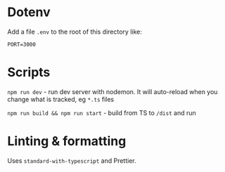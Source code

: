 # Dotenv

Add a file `.env` to the root of this directory like:

```
PORT=3000
```

# Scripts

`npm run dev` - run dev server with nodemon. It will auto-reload when you change what is tracked, eg `*.ts` files

`npm run build && npm run start` - build from TS to `/dist` and run

# Linting & formatting

Uses `standard-with-typescript` and Prettier.
